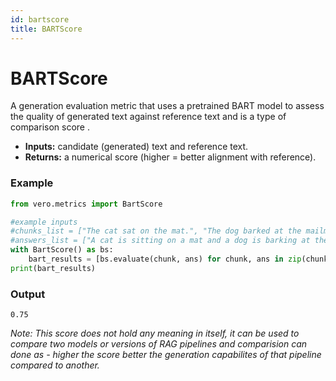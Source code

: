 ```yaml
---
id: bartscore
title: BARTScore
---
```


# **BARTScore**

A generation evaluation metric that uses a pretrained BART model to assess the quality of generated text against reference text and is a type of comparison score   .
* **Inputs:** candidate (generated) text and reference text.
* **Returns:** a numerical score (higher = better alignment with reference).

### **Example**
```py
from vero.metrics import BartScore

#example inputs
#chunks_list = ["The cat sat on the mat.", "The dog barked at the mailman."]
#answers_list = ["A cat is sitting on a mat and a dog is barking at the mailman."]
with BartScore() as bs:
    bart_results = [bs.evaluate(chunk, ans) for chunk, ans in zip(chunks_list, answers_list)]
print(bart_results)
```

### **Output**
```text
0.75
```

_Note: This score does not hold any meaning in itself, it can be used to compare two models or versions of RAG pipelines and comparision can done as - higher the score better the generation capabilites of that pipeline compared to another._